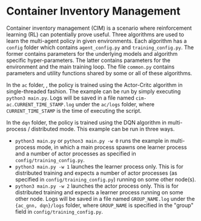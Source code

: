 # Container Inventory Management

Container inventory management (CIM) is a scenario where reinforcement learning (RL) can potentially prove useful. Three algorithms are used to learn the multi-agent policy in given environments. Each algorithm has a ``config`` folder which contains ``agent_config.py`` and ``training_config.py``. The former contains parameters for the underlying models and algorithm specific hyper-parameters. The latter contains parameters for the environment and the main training loop. The file ``common.py`` contains parameters and utility functions shared by some or all of these algorithms. 

In the ``ac`` folder, , the policy is trained using the Actor-Critc algorithm in single-threaded fashion. The example can be run by simply executing ``python3 main.py``. Logs will be saved in a file named ``cim-ac.CURRENT_TIME_STAMP.log`` under the ``ac/logs`` folder, where ``CURRENT_TIME_STAMP`` is the time of executing the script. 

In the ``dqn`` folder, the policy is trained using the DQN algorithm in multi-process / distributed mode. This example can be run in three ways. 
* ``python3 main.py`` or ``python3 main.py -w 0`` runs the example in multi-process mode, in which a main process spawns one learner process and a number of actor processes as specified in ``config/training_config.py``.
* ``python3 main.py -w 1`` launches the learner process only. This is for distributed training and expects a number of actor processes (as specified in ``config/training_config.py``) running on some other node(s).
* ``python3 main.py -w 2`` launches the actor process only. This is for distributed training and expects a learner process running on some other node.
Logs will be saved in a file named ``GROUP_NAME.log`` under the ``{ac_gnn, dqn}/logs`` folder, where ``GROUP_NAME`` is specified in the "group" field in ``config/training_config.py``.
